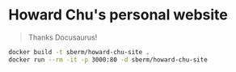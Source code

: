 # Howard Chu's personal website

> Thanks Docusaurus!

~~~bash
docker build -t sberm/howard-chu-site .
docker run --rm -it -p 3000:80 -d sberm/howard-chu-site
~~~